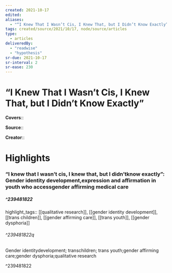 ```yaml
---
created: 2021-10-17
edited:
aliases:
  - "“I Knew That I Wasn’t Cis, I Knew That, but I Didn’t Know Exactly”"
tags: created/source/2021/10/17, node/source/articles
type: 
  - articles
deliveredBy: 
  - "readwise"
  - "hypothesis"
sr-due: 2021-10-17
sr-interval: 2
sr-ease: 230
---
```

# “I Knew That I Wasn’t Cis, I Knew That, but I Didn’t Know Exactly”

**Covers**:: 

**Source**:: 

**Creator**::

# Highlights
### “I knew that I wasn’t cis, I knew that, but I didn’tknow exactly”: Gender identity development,expression and affirmation in youth who accessgender affirming medical care
##### ^239481822

highlight_tags:: [[qualitative research]], [[gender identity development]], [[trans children]], [[gender affirming care]], [[trans youth]], [[gender dysphoria]]   

###### ^239481822q

Gender identitydevelopment; transchildren; trans youth;gender affirming care;gender dysphoria;qualitative research 

^239481822

